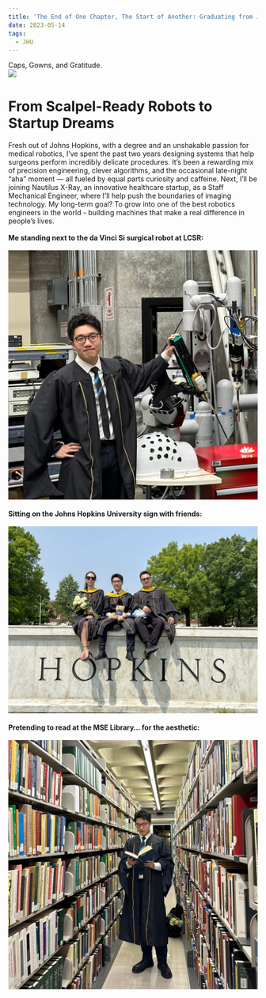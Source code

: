 ```yaml
---
title: 'The End of One Chapter, The Start of Another: Graduating from JHU'
date: 2023-05-14
tags:
  - JHU
---
```

Caps, Gowns, and Gratitude.
<br/><img src='/images/2023-05-14/mmexport1684954059368.jpg'>

From Scalpel-Ready Robots to Startup Dreams
======

Fresh out of Johns Hopkins, with a degree and an unshakable passion for medical robotics, I’ve spent the past two years designing systems that help surgeons perform incredibly delicate procedures. It’s been a rewarding mix of precision engineering, clever algorithms, and the occasional late-night “aha” moment — all fueled by equal parts curiosity and caffeine. Next, I’ll be joining Nautilus X-Ray, an innovative healthcare startup, as a Staff Mechanical Engineer, where I’ll help push the boundaries of imaging technology. My long-term goal? To grow into one of the best robotics engineers in the world - building machines that make a real difference in people’s lives.
<br>
<br>
**Me standing next to the da Vinci Si surgical robot at LCSR:**
<br>
<br>
<img src='/images/2023-05-14/IMG_20230917_154430_966.jpg'>
<br>
<br>
**Sitting on the Johns Hopkins University sign with friends:**
<br>
<br>
<img src='/images/2023-05-14/mmexport1684954073100.jpg'>
<br>
<br>
**Pretending to read at the MSE Library… for the aesthetic:**
<br>
<br>
<img src='/images/2023-05-14/IMG_20230524_234046_444.jpg'>
<br/>
